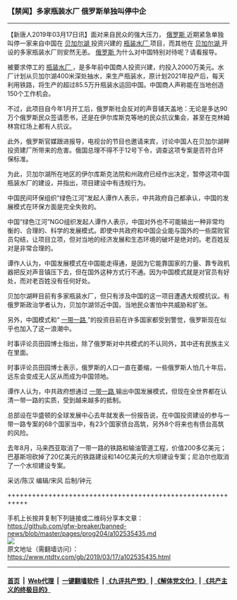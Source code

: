 ### 【禁闻】多家瓶装水厂 俄罗斯单独叫停中企
------------------------

<div class="post_content" itemprop="articleBody">
 <p>
  【新唐人2019年03月17日讯】面对来自民众的强大压力，
  <a href="https://www.ntdtv.com/gb/俄罗斯.htm">
   俄罗斯
  </a>
  近期紧急单独叫停一家来自中国在
  <a href="https://www.ntdtv.com/gb/贝加尔湖.htm">
   贝加尔湖
  </a>
  投资兴建的
  <a href="https://www.ntdtv.com/gb/瓶装水厂.htm">
   瓶装水厂
  </a>
  项目，而其他在
  <a href="https://www.ntdtv.com/gb/贝加尔湖.htm">
   贝加尔湖
  </a>
  开设的多家瓶装水厂则安然无恙。
  <a href="https://www.ntdtv.com/gb/俄罗斯.htm">
   俄罗斯
  </a>
  为什么对中国特别对待呢？请看报导。
 </p>
 <p>
  被要求停工的
  <a href="https://www.ntdtv.com/gb/瓶装水厂.htm">
   瓶装水厂
  </a>
  ，是多年前中国商人投资兴建，约投入2000万美元。水厂计划从贝加尔湖400米深处抽水，来生产瓶装水，原计划2021年投产后，每天利用铁路，将生产的超过85.5万升瓶装水运回中国。中国商人声称能在当地创造150个工作机会。
 </p>
 <p>
  不过，此项目自今年1月开工后，俄罗斯社会反对的声音铺天盖地：无论是多达90万个俄罗斯民众签请愿书，还是在伊尔库斯克等地的民众抗议集会，甚至在克林姆林宫红场上都有人抗议。
 </p>
 <p>
  此外，俄罗斯官媒跟进报导，电视台的节目也邀请来宾，讨论中国人在贝加尔湖畔投资建厂所带来的危害。俄国总理不得不于12号下令，调查这项专案是否符合环保标准。
 </p>
 <p>
  为此，贝加尔湖所在地区的伊尔库斯克法院和州政府已经作出决定，暂停这项中国瓶装水厂的建设，并指出，项目建设中有违规行为。
 </p>
 <p>
  中国民间环保组织“绿色江河”发起人谭作人表示，中共政府自己都承认，中国的发展模式在环保方面是完全失败的。
 </p>
 <p>
  中国“绿色江河”NGO组织发起人谭作人表示，中国对外也不可能输出一种非常均衡的、合理的、科学的发展模式。即使中共政府和中国企业能与国外的一些腐败官员勾结，让项目立项，但对当地的经济发展和生态环境的破坏是绝对的。老百姓反对是非常合理的。
 </p>
 <p>
  谭作人认为，中国发展模式在中国能走得通，是因为它能靠国家的力量、靠专政机器把反对声音镇压下去，但在国外这种方式行不通。因为中国模式就是对官员有好处，而对老百姓没有任何好处。
 </p>
 <p>
  贝加尔湖畔目前有多家瓶装水厂，但只有涉及中国的这一项目遭遇大规模抗议。有俄罗斯政治学者认为，贝加尔湖邻近中国，当地民众害怕中共威胁和扩张。
 </p>
 <p>
  另外，中国模式和“
  <a href="https://www.ntdtv.com/gb/一带一路.htm">
   一带一路
  </a>
  ”的投资目前在许多国家都受到警觉，俄罗斯现在似乎也加入了这一浪潮中。
 </p>
 <p>
  时事评论员田园博士指出，除了俄罗斯对中共模式的不认同外，其中还有民族主义在里面。
 </p>
 <p>
  时事评论员田园博士表示，俄罗斯的人口一直在萎缩，一些俄罗斯人怕几十年后，远东会变成无人区从而成为中国领地。
 </p>
 <p>
  谭作人认为，中共政府想通过
  <a href="https://www.ntdtv.com/gb/一带一路.htm">
   一带一路
  </a>
  输出中国发展模式，但现在全世界都在认清一带一路的实质，受到越来越多的抵制。
 </p>
 <p>
  总部设在华盛顿的全球发展中心去年就发表一份报告说，在中国投资建设的参与一带一路专案的68个国家当中，有23个国家债台高筑，另外8个将来也有债台高筑的风险。
 </p>
 <p>
  去年8月，马来西亚取消了一带一路的铁路和输油管道工程，价值200多亿美元；巴基斯坦砍掉了20亿美元的铁路建设和140亿美元的大坝建设专案；尼泊尔也取消了一个水坝建设专案。
 </p>
 <p>
  采访/陈汉 编辑/宋风 后制/钟元
 </p>
 <div class="single_ad">
 </div>
</div>

+++++++++++++++++++++++++++++++++++++++++++++++++++++++++++<br/><br/>
手机上长按并复制下列链接或二维码分享本文章：<br/>
https://github.com/gfw-breaker/banned-news/blob/master/pages/prog204/a102535435.md <br/>
<a href='https://github.com/gfw-breaker/banned-news/blob/master/pages/prog204/a102535435.md'><img src='https://github.com/gfw-breaker/banned-news/blob/master/pages/prog204/a102535435.md.png'/></a> <br/>
原文地址（需翻墙访问）：https://www.ntdtv.com/gb/2019/03/17/a102535435.html


------------------------
#### [首页](https://github.com/gfw-breaker/banned-news/blob/master/README.md) &nbsp;|&nbsp; [Web代理](https://github.com/labour-camp/helloworld) &nbsp;|&nbsp; [一键翻墙软件](https://github.com/gfw-breaker/nogfw/blob/master/README.md) &nbsp;| [《九评共产党》](https://github.com/gfw-breaker/9ping.md/blob/master/README.md#九评之一评共产党是什么) | [《解体党文化》](https://github.com/gfw-breaker/jtdwh.md/blob/master/README.md) | [《共产主义的终极目的》](https://github.com/gfw-breaker/gczydzjmd.md/blob/master/README.md)

